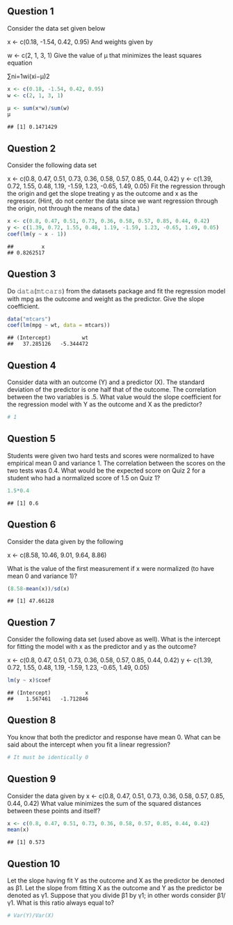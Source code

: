 Question 1
----------

Consider the data set given below

x &lt;- c(0.18, -1.54, 0.42, 0.95) And weights given by

w &lt;- c(2, 1, 3, 1) Give the value of μ that minimizes the least squares equation

∑ni=1wi(xi−μ)2

``` r
x <- c(0.18, -1.54, 0.42, 0.95)
w <- c(2, 1, 3, 1)

µ <- sum(x*w)/sum(w)
µ
```

    ## [1] 0.1471429

Question 2
----------

Consider the following data set

x &lt;- c(0.8, 0.47, 0.51, 0.73, 0.36, 0.58, 0.57, 0.85, 0.44, 0.42) y &lt;- c(1.39, 0.72, 1.55, 0.48, 1.19, -1.59, 1.23, -0.65, 1.49, 0.05) Fit the regression through the origin and get the slope treating y as the outcome and x as the regressor. (Hint, do not center the data since we want regression through the origin, not through the means of the data.)

``` r
x <- c(0.8, 0.47, 0.51, 0.73, 0.36, 0.58, 0.57, 0.85, 0.44, 0.42)
y <- c(1.39, 0.72, 1.55, 0.48, 1.19, -1.59, 1.23, -0.65, 1.49, 0.05)
coef(lm(y ~ x - 1))
```

    ##         x 
    ## 0.8262517

Question 3
----------

Do 𝚍𝚊𝚝𝚊(𝚖𝚝𝚌𝚊𝚛𝚜) from the datasets package and fit the regression model with mpg as the outcome and weight as the predictor. Give the slope coefficient.

``` r
data("mtcars")
coef(lm(mpg ~ wt, data = mtcars))
```

    ## (Intercept)          wt 
    ##   37.285126   -5.344472

Question 4
----------

Consider data with an outcome (Y) and a predictor (X). The standard deviation of the predictor is one half that of the outcome. The correlation between the two variables is .5. What value would the slope coefficient for the regression model with Y as the outcome and X as the predictor?

``` r
# 1
```

Question 5
----------

Students were given two hard tests and scores were normalized to have empirical mean 0 and variance 1. The correlation between the scores on the two tests was 0.4. What would be the expected score on Quiz 2 for a student who had a normalized score of 1.5 on Quiz 1?

``` r
1.5*0.4
```

    ## [1] 0.6

Question 6
----------

Consider the data given by the following

x &lt;- c(8.58, 10.46, 9.01, 9.64, 8.86)

What is the value of the first measurement if x were normalized (to have mean 0 and variance 1)?

``` r
(8.58-mean(x))/sd(x)
```

    ## [1] 47.66128

Question 7
----------

Consider the following data set (used above as well). What is the intercept for fitting the model with x as the predictor and y as the outcome?

x &lt;- c(0.8, 0.47, 0.51, 0.73, 0.36, 0.58, 0.57, 0.85, 0.44, 0.42) y &lt;- c(1.39, 0.72, 1.55, 0.48, 1.19, -1.59, 1.23, -0.65, 1.49, 0.05)

``` r
lm(y ~ x)$coef
```

    ## (Intercept)           x 
    ##    1.567461   -1.712846

Question 8
----------

You know that both the predictor and response have mean 0. What can be said about the intercept when you fit a linear regression?

``` r
# It must be identically 0
```

Question 9
----------

Consider the data given by x &lt;- c(0.8, 0.47, 0.51, 0.73, 0.36, 0.58, 0.57, 0.85, 0.44, 0.42) What value minimizes the sum of the squared distances between these points and itself?

``` r
x <- c(0.8, 0.47, 0.51, 0.73, 0.36, 0.58, 0.57, 0.85, 0.44, 0.42)
mean(x)
```

    ## [1] 0.573

Question 10
-----------

Let the slope having fit Y as the outcome and X as the predictor be denoted as β1. Let the slope from fitting X as the outcome and Y as the predictor be denoted as γ1. Suppose that you divide β1 by γ1; in other words consider β1/γ1. What is this ratio always equal to?

``` r
# Var(Y)/Var(X)
```
